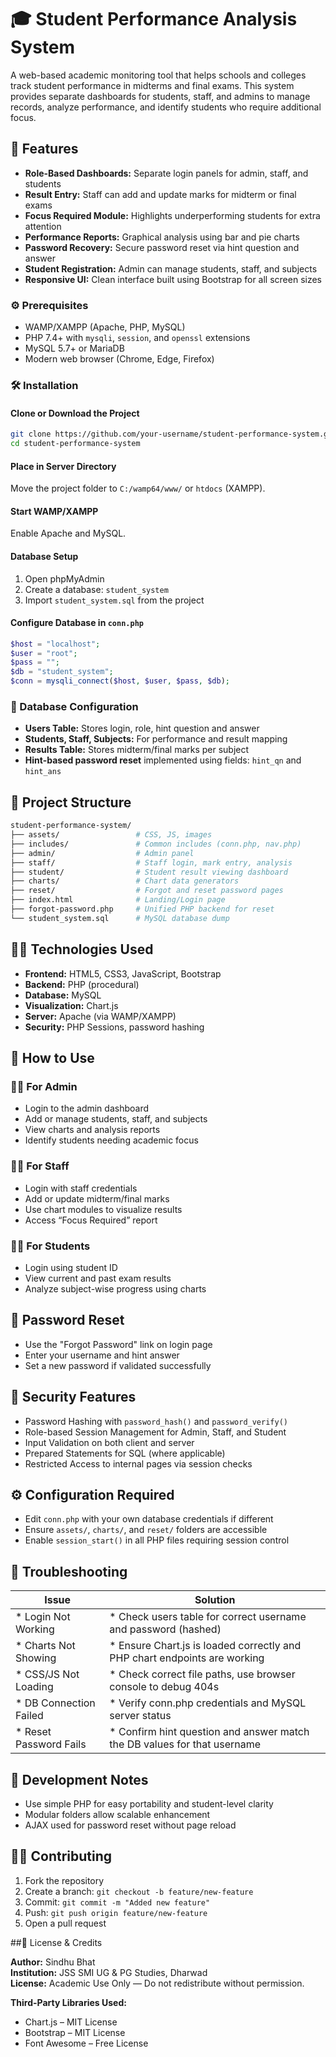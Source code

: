 
# 🎓 Student Performance Analysis System

A web-based academic monitoring tool that helps schools and colleges track student performance in midterms and final exams. This system provides separate dashboards for students, staff, and admins to manage records, analyze performance, and identify students who require additional focus.

## 🚀 Features

- **Role-Based Dashboards:** Separate login panels for admin, staff, and students  
- **Result Entry:** Staff can add and update marks for midterm or final exams  
- **Focus Required Module:** Highlights underperforming students for extra attention  
- **Performance Reports:** Graphical analysis using bar and pie charts  
- **Password Recovery:** Secure password reset via hint question and answer  
- **Student Registration:** Admin can manage students, staff, and subjects  
- **Responsive UI:** Clean interface built using Bootstrap for all screen sizes  


### ⚙️ Prerequisites

- WAMP/XAMPP (Apache, PHP, MySQL)
- PHP 7.4+ with `mysqli`, `session`, and `openssl` extensions
- MySQL 5.7+ or MariaDB
- Modern web browser (Chrome, Edge, Firefox)

### 🛠️ Installation

#### Clone or Download the Project

```bash
git clone https://github.com/your-username/student-performance-system.git
cd student-performance-system
```

#### Place in Server Directory

Move the project folder to `C:/wamp64/www/` or `htdocs` (XAMPP).

#### Start WAMP/XAMPP

Enable Apache and MySQL.

#### Database Setup

1. Open phpMyAdmin  
2. Create a database: `student_system`  
3. Import `student_system.sql` from the project  

#### Configure Database in `conn.php`

```php
$host = "localhost";
$user = "root";
$pass = "";
$db = "student_system";
$conn = mysqli_connect($host, $user, $pass, $db);
```

### 💾 Database Configuration 

- **Users Table:** Stores login, role, hint question and answer  
- **Students, Staff, Subjects:** For performance and result mapping  
- **Results Table:** Stores midterm/final marks per subject  
- **Hint-based password reset** implemented using fields: `hint_qn` and `hint_ans`  

## 📁 Project Structure

```bash
student-performance-system/
├── assets/                 # CSS, JS, images
├── includes/               # Common includes (conn.php, nav.php)
├── admin/                  # Admin panel
├── staff/                  # Staff login, mark entry, analysis
├── student/                # Student result viewing dashboard
├── charts/                 # Chart data generators
├── reset/                  # Forgot and reset password pages
├── index.html              # Landing/Login page
├── forgot-password.php     # Unified PHP backend for reset
└── student_system.sql      # MySQL database dump
```

## 🧑‍💻 Technologies Used

- **Frontend:** HTML5, CSS3, JavaScript, Bootstrap  
- **Backend:** PHP (procedural)  
- **Database:** MySQL  
- **Visualization:** Chart.js  
- **Server:** Apache (via WAMP/XAMPP)  
- **Security:** PHP Sessions, password hashing  

## 📌 How to Use

### 👩‍🏫 For Admin

- Login to the admin dashboard  
- Add or manage students, staff, and subjects  
- View charts and analysis reports  
- Identify students needing academic focus  

### 👨‍🏫 For Staff

- Login with staff credentials  
- Add or update midterm/final marks  
- Use chart modules to visualize results  
- Access “Focus Required” report  

### 👨‍🎓 For Students

- Login using student ID  
- View current and past exam results  
- Analyze subject-wise progress using charts  

## 🔑 Password Reset

- Use the "Forgot Password" link on login page  
- Enter your username and hint answer  
- Set a new password if validated successfully  

## 🔐 Security Features

- Password Hashing with `password_hash()` and `password_verify()`  
- Role-based Session Management for Admin, Staff, and Student  
- Input Validation on both client and server  
- Prepared Statements for SQL (where applicable)  
- Restricted Access to internal pages via session checks  

## ⚙ Configuration Required

- Edit `conn.php` with your own database credentials if different  
- Ensure `assets/`, `charts/`, and `reset/` folders are accessible  
- Enable `session_start()` in all PHP files requiring session control  

## 🐞 Troubleshooting

| Issue                  | Solution                                                                   |
|------------------------|----------------------------------------------------------------------------|
|* Login Not Working     | * Check users table for correct username and password (hashed)             |
|* Charts Not Showing    | * Ensure Chart.js is loaded correctly and PHP chart endpoints are working  |
|* CSS/JS Not Loading    | * Check correct file paths, use browser console to debug 404s              |
|* DB Connection Failed  | * Verify conn.php credentials and MySQL server status                      |
|* Reset Password Fails  | * Confirm hint question and answer match the DB values for that username   |

## 📝 Development Notes

- Use simple PHP for easy portability and student-level clarity  
- Modular folders allow scalable enhancement  
- AJAX used for password reset without page reload  

## 🧑‍💻 Contributing

1. Fork the repository  
2. Create a branch: `git checkout -b feature/new-feature`  
3. Commit: `git commit -m "Added new feature"`  
4. Push: `git push origin feature/new-feature`  
5. Open a pull request  

##📜 License & Credits

**Author:** Sindhu Bhat  
**Institution:** JSS SMI UG & PG Studies, Dharwad  
**License:** Academic Use Only — Do not redistribute without permission.

**Third-Party Libraries Used:**  
- Chart.js – MIT License  
- Bootstrap – MIT License  
- Font Awesome – Free License  

